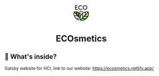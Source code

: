  <p align="center">
  <a href="https://ecosmetics.netlify.app/">
    <img alt="Ecosmetics" src="https://github.com/Petra2121/Ecosmetics/blob/master/ecoicon.png" width=50 />
  </a>
 </p>
<h1 align="center">
   ECOsmetics
</h1>


## 🧐 What's inside?
Gatsby website for HCI, link to our website: https://ecosmetics.netlify.app/
